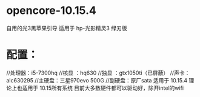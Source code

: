 # opencore-10.15.4
自用的光3黑苹果引导
适用于 hp-光影精灵3 绿刃版 
# 配置：
  //处理器：i5-7300hq
  //核显 ：hq630
  //独显 ：gtx1050ti（已屏蔽）
  //声卡：alc630295
  //主硬盘：三星970evo 500G
  //副硬盘：原厂sata
适用于 10.15.4 理论上也适用于 10.15所有系统
目前大多数硬件都可以驱动好，除开intel的wifi
